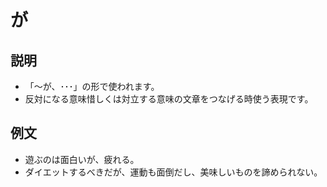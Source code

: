 # が

## 説明

- 「～が、･･･」の形で使われます。
- 反対になる意味惜しくは対立する意味の文章をつなげる時使う表現です。

## 例文

- 遊ぶのは面白いが、疲れる。
- ダイエットするべきだが、運動も面倒だし、美味しいものを諦められない。